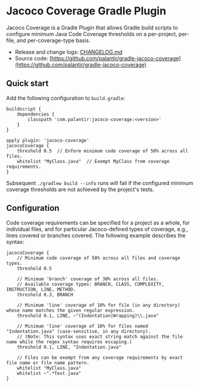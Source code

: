 # Jacoco Coverage Gradle Plugin

Jacoco Coverage is a Gradle Plugin that allows Gradle build scripts to configure minimum Java Code Coverage thresholds
on a per-project, per-file, and per-coverage-type basis.

- Release and change logs: [CHANGELOG.md](CHANGELOG.md)
- Source code: [https://github.com/palantir/gradle-jacoco-coverage](https://github.com/palantir/gradle-jacoco-coverage)


## Quick start

Add the following configuration to `build.gradle`:

    buildscript {
        dependencies {
            classpath 'com.palantir:jacoco-coverage:<version>'
        }
    }
    
    apply plugin: 'jacoco-coverage'
    jacocoCoverage {
        threshold 0.5  // Enfore minimum code coverage of 50% across all files.
        whitelist "MyClass.java"  // Exempt MyClass from coverage requirements.
    }

Subsequent `./gradlew build --info` runs will fail if the configured minimum coverage thresholds are not achieved by the
project's tests.


## Configuration

Code coverage requirements can be specified for a project as a whole, for individual files, and for particular
Jacoco-defined types of coverage, e.g., lines covered or branches covered. The following example describes the syntax:

    jacocoCoverage {
        // Minimum code coverage of 50% across all files and coverage types.
        threshold 0.5

        // Minimum 'branch' coverage of 30% across all files.
        // Available coverage types: BRANCH, CLASS, COMPLEXITY, INSTRUCTION, LINE, METHOD.
        threshold 0.3, BRANCH

        // Minimum 'line' coverage of 10% for file (in any directory) whose name matches the given regular expression.
        threshold 0.1, LINE, ~"(Indentation|Wrapping)\\.java"

        // Minimum 'line' coverage of 10% for files named "Indentation.java" (case-sensitive, in any directory).
        // (Note: This syntax uses exact string match against the file name while the regex syntax requires escaping.)
        threshold 0.1, LINE, "Indentation.java"

        // Files can be exempt from any coverage requirements by exact file name or file name pattern.
        whitelist "MyClass.java"
        whitelist ~".*Test.java"
    }
